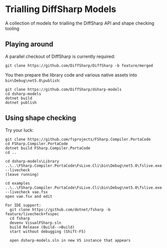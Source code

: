 
# Trialling DiffSharp Models

A collection of models for trialling the DiffSharp API and shape checking tooling

## Playing around

A parallel checkout of DiffSharp is currently required:

	git clone https://github.com/DiffSharp/DiffSharp -b feature/merged

You then prepare the library code and various native assets into `bin\Debug\net5.0\publish`:

	git clone https://github.com/DiffSharp/dsharp-models
	cd dsharp-models
	dotnet build
	dotnet publish

## Using shape checking

Try your luck:

	git clone https://github.com/fsprojects/FSharp.Compiler.PortaCode
	cd FSharp.Compiler.PortaCode
	dotnet build FSharp.Compiler.PortaCode
	cd ..

	cd dsharp-models\Library
	..\..\FSharp.Compiler.PortaCode\FsLive.Cli\bin\Debug\net5.0\fslive.exe --livecheck
	(leave running)

	cd examples
	..\..\FSharp.Compiler.PortaCode\FsLive.Cli\bin\Debug\net5.0\fslive.exe --livecheck vae.fsx
    open vae.fsx and edit

	For IDE support:
	  git clone https://github.com/dotnet/fsharp -b feature/livecheck+fxspec
	  cd fsharp
	  devenv VisualFSharp.sln
	  build Release (Build-->Build)
	  start without debugging (Shift-F5)

	  open dsharp-models.sln in new VS instance that appears
